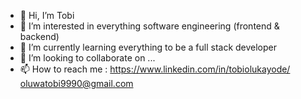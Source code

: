 - 👋 Hi, I’m Tobi
- 👀 I’m interested in everything software engineering (frontend & backend)
- 🌱 I’m currently learning everything to be a full stack developer 
- 💞️ I’m looking to collaborate on ...
- 📫 How to reach me :
https://www.linkedin.com/in/tobiolukayode/
oluwatobi9990@gmail.com

<!---
Samuel-Tobi/Samuel-Tobi is a ✨ special ✨ repository because its `README.md` (this file) appears on your GitHub profile.
You can click the Preview link to take a look at your changes.
--->
